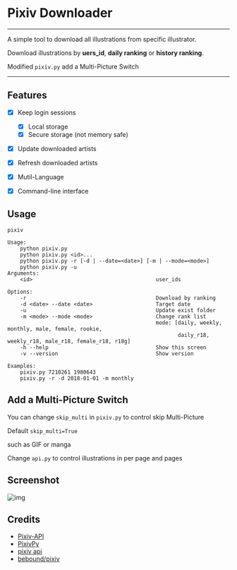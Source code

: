 # Pixiv Downloader
---

A simple tool to download all illustrations from specific illustrator.

Download illustrations by **uers\_id**, **daily ranking** or **history ranking**.

Modified `pixiv.py` add a Multi-Picture Switch

---

## Features
- [x] Keep login sessions
  - [x] Local storage
  - [x] Secure storage (not memory safe)
- [x] Update downloaded artists
- [x] Refresh downloaded artists
- [x] Mutil-Language
- [x] Command-line interface


## Usage

```(Python)
pixiv

Usage:
    python pixiv.py
    python pixiv.py <id>...
    python pixiv.py -r [-d | --date=<date>] [-m | --mode=<mode>]
    python pixiv.py -u
Arguments:
    <id>                                       user_ids

Options:
    -r                                         Download by ranking
    -d <date> --date <date>                    Target date
    -u                                         Update exist folder
    -m <mode> --mode <mode>                    Change rank list
                                               mode: [daily, weekly, monthly, male, female, rookie,
                                                      daily_r18, weekly_r18, male_r18, female_r18, r18g]
    -h --help                                  Show this screen
    -v --version                               Show version

Examples:
    pixiv.py 7210261 1980643
    pixiv.py -r -d 2018-01-01 -m monthly
```

## Add a Multi-Picture Switch

You can change `skip_multi` in `pixiv.py` to control skip Multi-Picture

Default `skip_multi=True`

such as GIF or manga

Change `api.py` to control illustrations in per page and  pages

## Screenshot


![img](https://raw.github.com/bebound/Pixiv/master/ScreenShot/4.png)


## Credits
- [Pixiv-API](https://github.com/twopon/Pixiv-API)
- [PixivPy](https://github.com/upbit/pixivpy)
- [pixiv api](https://danbooru.donmai.us/wiki_pages/58938)
- [bebound/pixiv](https://github.com/bebound/pixiv)
